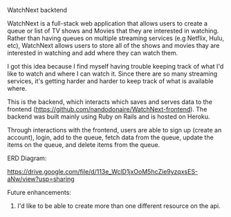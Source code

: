 WatchNext backtend

WatchNext is a full-stack web application that allows users to create a queue
or list of TV shows and Movies that they are interested in watching. Rather than
having queues on multiple streaming services (e.g Netflix, Hulu, etc), WatchNext
allows users to store all of the shows and movies thay are interested in watching
and add where they can watch them.

I got this idea because I find myself having trouble keeping track of what I'd
like to watch and where I can watch it. Since there are so many streaming services,
it's getting harder and harder to keep track of what is available where.

This is the backend, which interacts which saves and serves data to the frontend
(https://github.com/nandodonaire/WatchNext-frontend). The backend was built mainly
using Ruby on Rails and is hosted on Heroku.

Through interactions with the frontend, users are able to sign up
(create an account), login, add to the queue, fetch data from the queue,
update the items on the queue, and delete items from the queue.

ERD Diagram:

https://drive.google.com/file/d/113e_WclD1jxOoM5hcZie9yzqxsES-aNw/view?usp=sharing

Future enhancements:

1) I'd like to be able to create more than one different resource on the api. 
